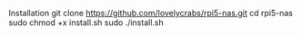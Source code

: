 Installation
git clone https://github.com/lovelycrabs/rpi5-nas.git
cd rpi5-nas
sudo chmod +x install.sh
sudo ./install.sh
